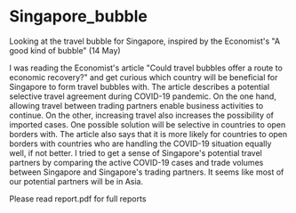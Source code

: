 # Singapore_bubble
Looking at the travel bubble for Singapore, inspired by the Economist's "A good kind of bubble" (14 May)

I was reading the Economist's article "Could travel bubbles offer a route to economic recovery?" and get curious which country will be beneficial for Singapore to form travel bubbles with.
The article describes a potential selective travel agreement during COVID-19 pandemic. On the one hand, allowing travel between trading partners enable business activities to continue. On the other, increasing travel also increases the possibility of imported cases. One possible solution will be selective in countries to open borders with.
The article also says that it is more likely for countries to open borders with countries who are handling the COVID-19 situation equally well, if not better.
I tried to get a sense of Singapore's potential travel partners by comparing the active COVID-19 cases and trade volumes between Singapore and Singapore's trading partners. It seems like most of our potential partners will be in Asia.

Please read report.pdf for full reports
